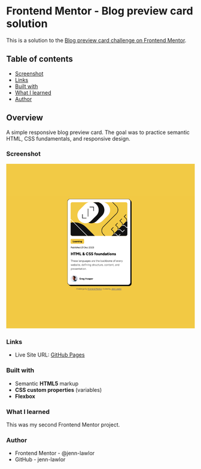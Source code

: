 # Frontend Mentor - Blog preview card solution

This is a solution to the [Blog preview card challenge on Frontend Mentor](https://www.frontendmentor.io/challenges/blog-preview-card-ckPaj01IcS).

## Table of contents

- [Screenshot](#screenshot)
- [Links](#links)
- [Built with](#built-with)
- [What I learned](#what-i-learned)
- [Author](#author)

## Overview

A simple responsive blog preview card. The goal was to practice semantic HTML, CSS fundamentals, and responsive design.

### Screenshot

![My solution screenshot](https://raw.githubusercontent.com/jenn-lawlor/blog-preview-card/main/assets/images/screenshot.png)

### Links

- Live Site URL: [GitHub Pages](https://jenn-lawlor.github.io/blog-preview-card-main/)

### Built with

- Semantic **HTML5** markup
- **CSS custom properties** (variables)
- **Flexbox**

### What I learned

This was my second Frontend Mentor project.

### Author

- Frontend Mentor - @jenn-lawlor
- GitHub - jenn-lawlor
